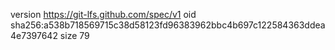 version https://git-lfs.github.com/spec/v1
oid sha256:a538b718569715c38d58123fd96383962bbc4b697c122584363ddea4e7397642
size 79
